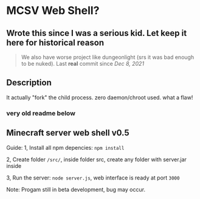 # MCSV Web Shell?
## Wrote this since I was a serious kid. Let keep it here for historical reason

> We also have worse project like dungeonlight (srs it was bad enough to be nuked). Last **real** commit since *Dec 8, 2021*

## Description

It actually "fork" the child process. zero daemon/chroot used. what a flaw!

### very old readme below

## Minecraft server web shell v0.5
Guide:
1, Install all npm depencies: `npm install`

2, Create folder `/src/`, inside folder src, create any folder with server.jar inside

3, Run the server: `node server.js`, web interface is ready at port `3000`

Note: Progam still in beta development, bug may occur.

